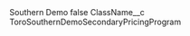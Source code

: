 <?xml version="1.0" encoding="UTF-8"?>
<CustomMetadata xmlns="http://soap.sforce.com/2006/04/metadata" xmlns:xsi="http://www.w3.org/2001/XMLSchema-instance" xmlns:xsd="http://www.w3.org/2001/XMLSchema">
    <label>Southern Demo</label>
    <protected>false</protected>
    <values>
        <field>ClassName__c</field>
        <value xsi:type="xsd:string">ToroSouthernDemoSecondaryPricingProgram</value>
    </values>
</CustomMetadata>
